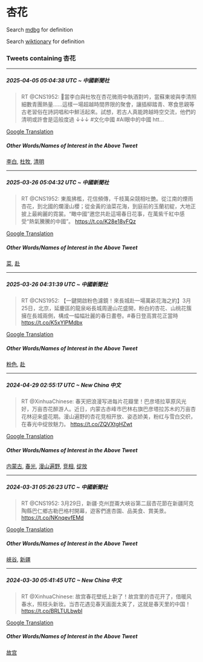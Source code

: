 # 杏花

Search [mdbg](https://www.mdbg.net/chinese/dictionary?page=worddict&wdrst=0&wdqb=杏花) for definition

Search [wiktionary](https://en.wiktionary.org/wiki/杏花) for definition

### Tweets containing 杏花

___
##### 2025-04-05 05:04:38 UTC ~ 中國新聞社
> RT @CNS1952: 🤩當李白與杜牧在杏花微雨中執酒對吟，當蘇東坡與李清照細數青團熱量……這樣一場超越時間界限的聚會，讓插柳踏青、寒食思親等古老習俗在詩詞唱和中鮮活起來。試想，若古人真能跨越時空交流，他們的清明或許會是這般度過 ↓↓↓ #文化中國 #AI眼中的中國 htt…

[Google Translation](https://translate.google.com/?hi=en&tab=TT&sl=zh-CN&tl=en&op=translate&text=RT+%40CNS1952%3A+%F0%9F%A4%A9%E7%95%B6%E6%9D%8E%E7%99%BD%E8%88%87%E6%9D%9C%E7%89%A7%E5%9C%A8%E6%9D%8F%E8%8A%B1%E5%BE%AE%E9%9B%A8%E4%B8%AD%E5%9F%B7%E9%85%92%E5%B0%8D%E5%90%9F%EF%BC%8C%E7%95%B6%E8%98%87%E6%9D%B1%E5%9D%A1%E8%88%87%E6%9D%8E%E6%B8%85%E7%85%A7%E7%B4%B0%E6%95%B8%E9%9D%92%E5%9C%98%E7%86%B1%E9%87%8F%E2%80%A6%E2%80%A6%E9%80%99%E6%A8%A3%E4%B8%80%E5%A0%B4%E8%B6%85%E8%B6%8A%E6%99%82%E9%96%93%E7%95%8C%E9%99%90%E7%9A%84%E8%81%9A%E6%9C%83%EF%BC%8C%E8%AE%93%E6%8F%92%E6%9F%B3%E8%B8%8F%E9%9D%92%E3%80%81%E5%AF%92%E9%A3%9F%E6%80%9D%E8%A6%AA%E7%AD%89%E5%8F%A4%E8%80%81%E7%BF%92%E4%BF%97%E5%9C%A8%E8%A9%A9%E8%A9%9E%E5%94%B1%E5%92%8C%E4%B8%AD%E9%AE%AE%E6%B4%BB%E8%B5%B7%E4%BE%86%E3%80%82%E8%A9%A6%E6%83%B3%EF%BC%8C%E8%8B%A5%E5%8F%A4%E4%BA%BA%E7%9C%9F%E8%83%BD%E8%B7%A8%E8%B6%8A%E6%99%82%E7%A9%BA%E4%BA%A4%E6%B5%81%EF%BC%8C%E4%BB%96%E5%80%91%E7%9A%84%E6%B8%85%E6%98%8E%E6%88%96%E8%A8%B1%E6%9C%83%E6%98%AF%E9%80%99%E8%88%AC%E5%BA%A6%E9%81%8E+%E2%86%93%E2%86%93%E2%86%93+%23%E6%96%87%E5%8C%96%E4%B8%AD%E5%9C%8B+%23AI%E7%9C%BC%E4%B8%AD%E7%9A%84%E4%B8%AD%E5%9C%8B+htt%E2%80%A6)
##### Other Words/Names of Interest in the Above Tweet
[李白](李白.md), [杜牧](杜牧.md), [清明](清明.md)
___
##### 2025-03-26 05:04:32 UTC ~ 中國新聞社
> RT @CNS1952: 東風拂檻，花信頻傳，千枝萬朵競相吐艷。從江南的煙雨杏花，到北國的爛漫山櫻；從金黃的油菜花海，到庭前的玉蘭初綻，大地正披上最絢麗的霓裳。“瞰中國”邀您共赴這場春日花事，在萬紫千紅中感受“熱氣騰騰的中國”。 https://t.co/K28e18vFQz

[Google Translation](https://translate.google.com/?hi=en&tab=TT&sl=zh-CN&tl=en&op=translate&text=RT+%40CNS1952%3A+%E6%9D%B1%E9%A2%A8%E6%8B%82%E6%AA%BB%EF%BC%8C%E8%8A%B1%E4%BF%A1%E9%A0%BB%E5%82%B3%EF%BC%8C%E5%8D%83%E6%9E%9D%E8%90%AC%E6%9C%B5%E7%AB%B6%E7%9B%B8%E5%90%90%E8%89%B7%E3%80%82%E5%BE%9E%E6%B1%9F%E5%8D%97%E7%9A%84%E7%85%99%E9%9B%A8%E6%9D%8F%E8%8A%B1%EF%BC%8C%E5%88%B0%E5%8C%97%E5%9C%8B%E7%9A%84%E7%88%9B%E6%BC%AB%E5%B1%B1%E6%AB%BB%EF%BC%9B%E5%BE%9E%E9%87%91%E9%BB%83%E7%9A%84%E6%B2%B9%E8%8F%9C%E8%8A%B1%E6%B5%B7%EF%BC%8C%E5%88%B0%E5%BA%AD%E5%89%8D%E7%9A%84%E7%8E%89%E8%98%AD%E5%88%9D%E7%B6%BB%EF%BC%8C%E5%A4%A7%E5%9C%B0%E6%AD%A3%E6%8A%AB%E4%B8%8A%E6%9C%80%E7%B5%A2%E9%BA%97%E7%9A%84%E9%9C%93%E8%A3%B3%E3%80%82%E2%80%9C%E7%9E%B0%E4%B8%AD%E5%9C%8B%E2%80%9D%E9%82%80%E6%82%A8%E5%85%B1%E8%B5%B4%E9%80%99%E5%A0%B4%E6%98%A5%E6%97%A5%E8%8A%B1%E4%BA%8B%EF%BC%8C%E5%9C%A8%E8%90%AC%E7%B4%AB%E5%8D%83%E7%B4%85%E4%B8%AD%E6%84%9F%E5%8F%97%E2%80%9C%E7%86%B1%E6%B0%A3%E9%A8%B0%E9%A8%B0%E7%9A%84%E4%B8%AD%E5%9C%8B%E2%80%9D%E3%80%82+https%3A%2F%2Ft.co%2FK28e18vFQz)
##### Other Words/Names of Interest in the Above Tweet
[菜](菜.md), [赴](赴.md)
___
##### 2025-03-26 04:31:39 UTC ~ 中國新聞社
> RT @CNS1952: 【一鍵開啟粉色濾鏡！來長城赴一場萬畝花海之約】3月25日，北京，延慶區的龍泉峪長城周邊山花盛開，粉白的杏花、山桃花簇擁在長城兩側，構成一幅幅壯麗的春日畫卷。#春日登高賞花正當時 https://t.co/K5xYlPMdbx

[Google Translation](https://translate.google.com/?hi=en&tab=TT&sl=zh-CN&tl=en&op=translate&text=RT+%40CNS1952%3A+%E3%80%90%E4%B8%80%E9%8D%B5%E9%96%8B%E5%95%9F%E7%B2%89%E8%89%B2%E6%BF%BE%E9%8F%A1%EF%BC%81%E4%BE%86%E9%95%B7%E5%9F%8E%E8%B5%B4%E4%B8%80%E5%A0%B4%E8%90%AC%E7%95%9D%E8%8A%B1%E6%B5%B7%E4%B9%8B%E7%B4%84%E3%80%913%E6%9C%8825%E6%97%A5%EF%BC%8C%E5%8C%97%E4%BA%AC%EF%BC%8C%E5%BB%B6%E6%85%B6%E5%8D%80%E7%9A%84%E9%BE%8D%E6%B3%89%E5%B3%AA%E9%95%B7%E5%9F%8E%E5%91%A8%E9%82%8A%E5%B1%B1%E8%8A%B1%E7%9B%9B%E9%96%8B%EF%BC%8C%E7%B2%89%E7%99%BD%E7%9A%84%E6%9D%8F%E8%8A%B1%E3%80%81%E5%B1%B1%E6%A1%83%E8%8A%B1%E7%B0%87%E6%93%81%E5%9C%A8%E9%95%B7%E5%9F%8E%E5%85%A9%E5%81%B4%EF%BC%8C%E6%A7%8B%E6%88%90%E4%B8%80%E5%B9%85%E5%B9%85%E5%A3%AF%E9%BA%97%E7%9A%84%E6%98%A5%E6%97%A5%E7%95%AB%E5%8D%B7%E3%80%82%23%E6%98%A5%E6%97%A5%E7%99%BB%E9%AB%98%E8%B3%9E%E8%8A%B1%E6%AD%A3%E7%95%B6%E6%99%82+https%3A%2F%2Ft.co%2FK5xYlPMdbx)
##### Other Words/Names of Interest in the Above Tweet
[粉色](粉色.md), [赴](赴.md)
___
##### 2024-04-29 02:55:17 UTC ~ New China 中文
> RT @XinhuaChinese: 春天把浪漫写进每片花瓣里！巴彦塔拉草原风光好，万亩杏花醉游人。近日，内蒙古赤峰市巴林右旗巴彦塔拉苏木的万亩杏花林迎来盛花期。漫山遍野的杏花竞相开放、姿态娇美，粉红与雪白交织，在春光中绽放魅力。 https://t.co/ZQVXtgHZwt

[Google Translation](https://translate.google.com/?hi=en&tab=TT&sl=zh-CN&tl=en&op=translate&text=RT+%40XinhuaChinese%3A+%E6%98%A5%E5%A4%A9%E6%8A%8A%E6%B5%AA%E6%BC%AB%E5%86%99%E8%BF%9B%E6%AF%8F%E7%89%87%E8%8A%B1%E7%93%A3%E9%87%8C%EF%BC%81%E5%B7%B4%E5%BD%A6%E5%A1%94%E6%8B%89%E8%8D%89%E5%8E%9F%E9%A3%8E%E5%85%89%E5%A5%BD%EF%BC%8C%E4%B8%87%E4%BA%A9%E6%9D%8F%E8%8A%B1%E9%86%89%E6%B8%B8%E4%BA%BA%E3%80%82%E8%BF%91%E6%97%A5%EF%BC%8C%E5%86%85%E8%92%99%E5%8F%A4%E8%B5%A4%E5%B3%B0%E5%B8%82%E5%B7%B4%E6%9E%97%E5%8F%B3%E6%97%97%E5%B7%B4%E5%BD%A6%E5%A1%94%E6%8B%89%E8%8B%8F%E6%9C%A8%E7%9A%84%E4%B8%87%E4%BA%A9%E6%9D%8F%E8%8A%B1%E6%9E%97%E8%BF%8E%E6%9D%A5%E7%9B%9B%E8%8A%B1%E6%9C%9F%E3%80%82%E6%BC%AB%E5%B1%B1%E9%81%8D%E9%87%8E%E7%9A%84%E6%9D%8F%E8%8A%B1%E7%AB%9E%E7%9B%B8%E5%BC%80%E6%94%BE%E3%80%81%E5%A7%BF%E6%80%81%E5%A8%87%E7%BE%8E%EF%BC%8C%E7%B2%89%E7%BA%A2%E4%B8%8E%E9%9B%AA%E7%99%BD%E4%BA%A4%E7%BB%87%EF%BC%8C%E5%9C%A8%E6%98%A5%E5%85%89%E4%B8%AD%E7%BB%BD%E6%94%BE%E9%AD%85%E5%8A%9B%E3%80%82+https%3A%2F%2Ft.co%2FZQVXtgHZwt)
##### Other Words/Names of Interest in the Above Tweet
[内蒙古](内蒙古.md), [春光](春光.md), [漫山遍野](漫山遍野.md), [竞相](竞相.md), [绽放](绽放.md)
___
##### 2024-03-31 05:26:23 UTC ~ 中國新聞社
> RT @CNS1952: 3月29日，新疆·克州崑崙大峽谷第二屆杏花節在新疆阿克陶縣巴仁鄉古勒巴格村開幕，遊客們進杏園、品美食、賞美景。 https://t.co/NKnqevfEMd

[Google Translation](https://translate.google.com/?hi=en&tab=TT&sl=zh-CN&tl=en&op=translate&text=RT+%40CNS1952%3A+3%E6%9C%8829%E6%97%A5%EF%BC%8C%E6%96%B0%E7%96%86%C2%B7%E5%85%8B%E5%B7%9E%E5%B4%91%E5%B4%99%E5%A4%A7%E5%B3%BD%E8%B0%B7%E7%AC%AC%E4%BA%8C%E5%B1%86%E6%9D%8F%E8%8A%B1%E7%AF%80%E5%9C%A8%E6%96%B0%E7%96%86%E9%98%BF%E5%85%8B%E9%99%B6%E7%B8%A3%E5%B7%B4%E4%BB%81%E9%84%89%E5%8F%A4%E5%8B%92%E5%B7%B4%E6%A0%BC%E6%9D%91%E9%96%8B%E5%B9%95%EF%BC%8C%E9%81%8A%E5%AE%A2%E5%80%91%E9%80%B2%E6%9D%8F%E5%9C%92%E3%80%81%E5%93%81%E7%BE%8E%E9%A3%9F%E3%80%81%E8%B3%9E%E7%BE%8E%E6%99%AF%E3%80%82+https%3A%2F%2Ft.co%2FNKnqevfEMd)
##### Other Words/Names of Interest in the Above Tweet
[峽谷](峽谷.md), [新疆](新疆.md)
___
##### 2024-03-30 05:41:45 UTC ~ New China 中文
> RT @XinhuaChinese: 故宫春花壁纸上新了！故宫里的杏花开了，借暖风春水，照枝头新妆。当杏花遇见春天画面太美了，这就是春天里的中国！ https://t.co/BRLTULbwbl

[Google Translation](https://translate.google.com/?hi=en&tab=TT&sl=zh-CN&tl=en&op=translate&text=RT+%40XinhuaChinese%3A+%E6%95%85%E5%AE%AB%E6%98%A5%E8%8A%B1%E5%A3%81%E7%BA%B8%E4%B8%8A%E6%96%B0%E4%BA%86%EF%BC%81%E6%95%85%E5%AE%AB%E9%87%8C%E7%9A%84%E6%9D%8F%E8%8A%B1%E5%BC%80%E4%BA%86%EF%BC%8C%E5%80%9F%E6%9A%96%E9%A3%8E%E6%98%A5%E6%B0%B4%EF%BC%8C%E7%85%A7%E6%9E%9D%E5%A4%B4%E6%96%B0%E5%A6%86%E3%80%82%E5%BD%93%E6%9D%8F%E8%8A%B1%E9%81%87%E8%A7%81%E6%98%A5%E5%A4%A9%E7%94%BB%E9%9D%A2%E5%A4%AA%E7%BE%8E%E4%BA%86%EF%BC%8C%E8%BF%99%E5%B0%B1%E6%98%AF%E6%98%A5%E5%A4%A9%E9%87%8C%E7%9A%84%E4%B8%AD%E5%9B%BD%EF%BC%81+https%3A%2F%2Ft.co%2FBRLTULbwbl)
##### Other Words/Names of Interest in the Above Tweet
[故宫](故宫.md)
